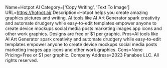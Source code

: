 Name=Hotpot AI
Category=['Copy Writing', 'Text To Image']
URL=https://hotpot.ai/
Description=Hotpot helps you create amazing graphics pictures and writing. AI tools like AI Art Generator spark creativity and automate drudgery while easy-to-edit templates empower anyone to create device mockups social media posts marketing images app icons and other work graphics. Designs are free or $1 per graphic.
Pros=AI tools like AI Art Generator spark creativity and automate drudgery while easy-to-edit templates empower anyone to create device mockups social media posts marketing images app icons and other work graphics.
Cons=None
Pricing=Free or $1 per graphic.
Company Address=2023 Panabee LLC. All rights reserved.
